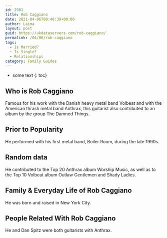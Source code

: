 ```yaml
---
id: 2981
title: Rob Caggiano
date: 2021-04-06T00:48:39+00:00
author: Laima
layout: post
guid: https://ukdataservers.com/rob-caggiano/
permalink: /04/06/rob-caggiano
tags:
  - Is Married?
  - Is Single?
  - Relationships
category: Family Guides
---
```


* some text
{: toc}


## Who is Rob Caggiano
                  
                  
                  
Famous for his work with the Danish heavy metal band Volbeat and with the American thrash metal band Anthrax, this guitarist also contributed to an album by the group The Damned Things.
                  
              
            
              
            
                
                
                
## Prior to Popularity
                  
                  
                  
He performed with his first metal band, Boiler Room, during the late 1990s.
                  
              
            
              
            
                
                
                
## Random data
                  
                  
                  
He contributed to the Top 20 Anthrax album Worship Music, as well as to the Top 10 Volbeat album Outlaw Gentlemen and Shady Ladies.
                  
              
            
              
            
                
                
                
## Family & Everyday Life of Rob Caggiano
                  
                  
                  
He was born and raised in New York City.
                  
              
            
              
            
                
                
                
## People Related With Rob Caggiano
                  
                  
                  
He and Dan Spitz were both guitarists with Anthrax.
                  
              
            
              
            
                
              
            
              
              
            
            
              
            
          
          
          